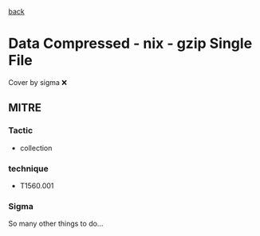 [back](../index.md)
# Data Compressed - nix - gzip Single File
Cover by sigma :x: 

## MITRE
### Tactic
  - collection

### technique
  - T1560.001

### Sigma

 So many other things to do...